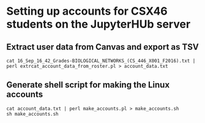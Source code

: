 # Setting up accounts for CSX46 students on the JupyterHUb server

## Extract user data from Canvas and export as TSV
```
cat 16_Sep_16_42_Grades-BIOLOGICAL_NETWORKS_(CS_446_X001_F2016).txt | perl extrcat_account_data_from_roster.pl > account_data.txt
```

## Generate shell script for making the Linux accounts

```
cat account_data.txt | perl make_accounts.pl > make_accounts.sh
sh make_accounts.sh
```
